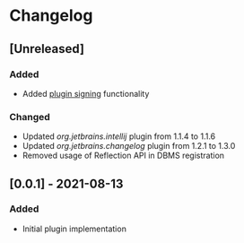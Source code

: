 # Changelog

## [Unreleased]
### Added
- Added [plugin signing](https://plugins.jetbrains.com/docs/intellij/plugin-signing.html) functionality

### Changed
- Updated _org.jetbrains.intellij_ plugin from 1.1.4 to 1.1.6
- Updated _org.jetbrains.changelog_ plugin from 1.2.1 to 1.3.0
- Removed usage of Reflection API in DBMS registration

## [0.0.1] - 2021-08-13
### Added
- Initial plugin implementation


